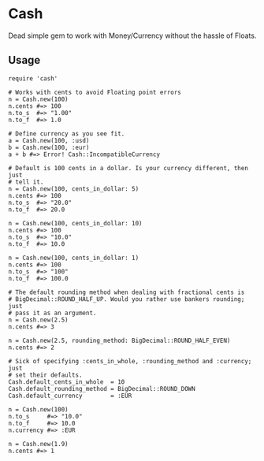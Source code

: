 Cash
====

Dead simple gem to work with Money/Currency without the hassle of Floats.

Usage
-----

    require 'cash'

    # Works with cents to avoid Floating point errors
    n = Cash.new(100)
    n.cents #=> 100
    n.to_s  #=> "1.00"
    n.to_f  #=> 1.0

    # Define currency as you see fit.
    a = Cash.new(100, :usd)
    b = Cash.new(100, :eur)
    a + b #=> Error! Cash::IncompatibleCurrency

    # Default is 100 cents in a dollar. Is your currency different, then just
    # tell it.
    n = Cash.new(100, cents_in_dollar: 5)
    n.cents #=> 100
    n.to_s  #=> "20.0"
    n.to_f  #=> 20.0

    n = Cash.new(100, cents_in_dollar: 10)
    n.cents #=> 100
    n.to_s  #=> "10.0"
    n.to_f  #=> 10.0

    n = Cash.new(100, cents_in_dollar: 1)
    n.cents #=> 100
    n.to_s  #=> "100"
    n.to_f  #=> 100.0

    # The default rounding method when dealing with fractional cents is
    # BigDecimal::ROUND_HALF_UP. Would you rather use bankers rounding; just
    # pass it as an argument.
    n = Cash.new(2.5)
    n.cents #=> 3

    n = Cash.new(2.5, rounding_method: BigDecimal::ROUND_HALF_EVEN)
    n.cents #=> 2

    # Sick of specifying :cents_in_whole, :rounding_method and :currency; just
    # set their defaults.
    Cash.default_cents_in_whole  = 10
    Cash.default_rounding_method = BigDecimal::ROUND_DOWN
    Cash.default_currency        = :EUR

    n = Cash.new(100)
    n.to_s     #=> "10.0"
    n.to_f     #=> 10.0
    n.currency #=> :EUR

    n = Cash.new(1.9)
    n.cents #=> 1
